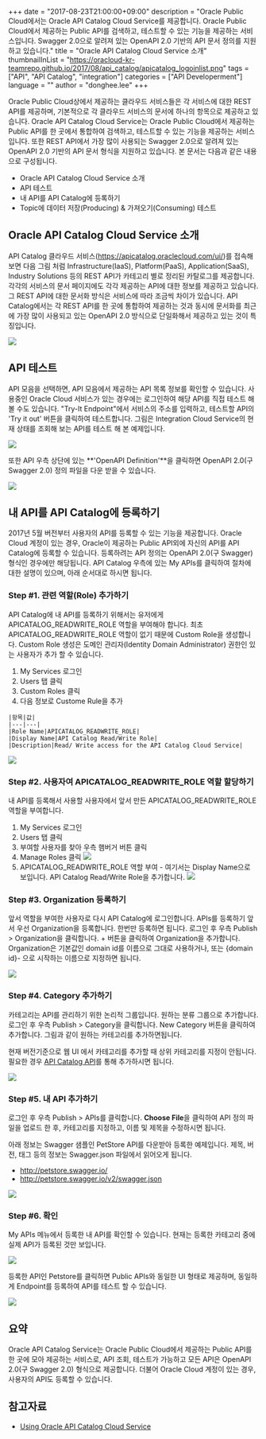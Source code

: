 ﻿+++
date = "2017-08-23T21:00:00+09:00"
description = "Oracle Public Cloud에서는 Oracle API Catalog Cloud Service를 제공합니다. Oracle Public Cloud에서 제공하는 Public API를 검색하고, 테스트할 수 있는 기능을 제공하는 서비스입니다. Swagger 2.0으로 알려져 있는 OpenAPI 2.0 기반의 API 문서 정의를 지원하고 있습니다."
title = "Oracle API Catalog Cloud Service 소개"
thumbnailInList = "https://oracloud-kr-teamrepo.github.io/2017/08/api_catalog/apicatalog_logoinlist.png"
tags = ["API", "API Catalog", "integration"]
categories = ["API Developerment"]
language = ""
author = "donghee.lee"
+++

Oracle Public Cloud상에서 제공하는 클라우드 서비스들은 각 서비스에 대한 REST API를 제공하며, 기본적으로 각 클라우드 서비스의 문서에 하나의 항목으로 제공하고 있습니다. Oracle API Catalog Cloud Service는 Oracle Public Cloud에서 제공하는 Public API를 한 곳에서 통합하여 검색하고, 테스트할 수 있는 기능을 제공하는 서비스입니다. 또한 REST API에서 가장 많이 사용되는 Swagger 2.0으로 알려져 있는 OpenAPI 2.0 기반의 API 문서 형식을 지원하고 있습니다. 본 문서는 다음과 같은 내용으로 구성됩니다.


  - Oracle API Catalog Cloud Service 소개
  - API 테스트
  - 내 API를 API Catalog에 등록하기
  - Topic에 데이터 저장(Producing) & 가져오기(Consuming) 테스트


## Oracle API Catalog Cloud Service 소개

API Catalog 클라우드 서비스(https://apicatalog.oraclecloud.com/ui/)를 접속해 보면 다음 그림 처럼 Infrastructure(IaaS), Platform(PaaS), Application(SaaS), Industry Solutions 등의 REST API가 카테고리 별로 정리된 카탈로그를 제공합니다. 각각의 서비스의 문서 페이지에도 각각 제공하는 API에 대한 정보를 제공하고 있습니다. 그 REST API에 대한 문서화 방식은 서비스에 따라 조금씩 차이가 있습니다. API Catalog에서는 각 REST API를 한 곳에 통합하여 제공하는 것과 동시에 문서화를 최근에 가장 많이 사용되고 있는 OpenAPI 2.0 방식으로 단일화해서 제공하고 있는 것이 특징입니다.

![](https://oracloud-kr-teamrepo.github.io/2017/08/api_catalog/apicatalog01.png)


## API 테스트
API 모음을 선택하면, API 모음에서 제공하는 API 목록 정보를 확인할 수 있습니다. 사용중인 Oracle Cloud 서비스가 있는 경우에는 로그인하여 해당 API를 직접 테스트 해 볼 수도 있습니다. "Try-It Endpoint"에서 서비스의 주소를 입력하고, 테스트할 API의 'Try it out' 버튼을 클릭하여 테스트합니다. 그림은 Integration Cloud Service의 현재 상태를 조회해 보는 API를 테스트 해 본 예제입니다.

![](https://oracloud-kr-teamrepo.github.io/2017/08/api_catalog/apicatalog02.png)

또한 API 우측 상단에 있는 **'OpenAPI Definition'**을 클릭하면 OpenAPI 2.0(구 Swagger 2.0) 정의 파일을 다운 받을 수 있습니다.

![](https://oracloud-kr-teamrepo.github.io/2017/08/api_catalog/apicatalog03.png)


## 내 API를 API Catalog에 등록하기
2017년 5월 버전부터 사용자의 API를 등록할 수 있는 기능을 제공합니다. Oracle Cloud 계정이 있는 경우, Oracle이 제공하는 Public API외에 자신의 API를 API Catalog에 등록할 수 있습니다. 등록하려는 API 정의는 OpenAPI 2.0(구 Swagger) 형식인 경우에만 해당됩니다. API Catalog 우측에 있는 My APIs를 클릭하여 절차에 대한 설명이 있으며, 아래 순서대로 하시면 됩니다.

### Step #1. 관련 역할(Role) 추가하기
API Catalog에 내 API를 등록하기 위해서는 유저에게 APICATALOG_READWRITE_ROLE 역할을 부여해야 합니다.
최초  APICATALOG_READWRITE_ROLE 역할이 없기 때문에 Custom Role을 생성합니다. Custom Role 생성은 도메인 관리자(Identity Domain Administrator) 권한인 있는 사용자가 추가 할 수 있습니다.

  1. My Services 로그인
  2. Users 탭 클릭
  3. Custom Roles 클릭
  4. 다음 정보로 Custome Rule을 추가

    |항목|값|
    |---|---|
    |Role Name|APICATALOG_READWRITE_ROLE|
    |Display Name|API Catalog Read/Write Role|
    |Description|Read/ Write access for the API Catalog Cloud Service|

![](https://oracloud-kr-teamrepo.github.io/2017/08/api_catalog/apicatalog04.png)


### Step #2. 사용자여 APICATALOG_READWRITE_ROLE 역할 할당하기
내 API를 등록해서 사용할 사용자에서 앞서 만든 APICATALOG_READWRITE_ROLE 역할을 부여합니다.

  1. My Services 로그인
  2. Users 탭 클릭
  3. 부여할 사용자를 찾아 우측 햄버거 버튼 클릭
  4. Manage Roles 클릭
    ![](https://oracloud-kr-teamrepo.github.io/2017/08/api_catalog/apicatalog05.png)
  5. APICATALOG_READWRITE_ROLE 역할 부여 - 여기서는 Display Name으로 보입니다. API Catalog Read/Write Role을 추가합니다.
    ![](https://oracloud-kr-teamrepo.github.io/2017/08/api_catalog/apicatalog06.png)


### Step #3. Organization 등록하기
앞서 역할을 부여한 사용자로 다시 API Catalog에 로그인합니다. APIs를 등록하기 앞서 우선 Organization을 등록합니다. 한번만 등록하면 됩니다. 로그인 후 우측 Publish > Organization을 클릭합니다. + 버튼을 클릭하여 Organization을 추가합니다. Organization은 기본값인 domain id를 이름으로 그대로 사용하거나, 또는 {domain id}- 으로 시작하는 이름으로 지정하면 됩니다.

![](https://oracloud-kr-teamrepo.github.io/2017/08/api_catalog/apicatalog07.png)


### Step #4. Category 추가하기
카테고리는 API를 관리하기 위한 논리적 그룹입니다. 원하는 분류 그룹으로 추가합니다. 로그인 후 우측 Publish > Category을 클릭합니다. New Category 버튼을 클릭하여 추가합니다. 그림과 같이 원하는 카테고리를 추가하면됩니다.

현재 버전기준으로 웹 UI 에서 카테고리를 추가할 때 상위 카테고리를 지정이 안됩니다. 필요한 경우 [API Catalog API](https://apicatalog.oraclecloud.com/ui/views/apicollection/oracle-public/apicatalog/1.0/Categories)를 통해 추가하시면 됩니다.

![](https://oracloud-kr-teamrepo.github.io/2017/08/api_catalog/apicatalog08.png)


### Step #5. 내 API 추가하기
로그인 후 우측 Publish > APIs를 클릭합니다. **Choose File**을 클릭하여 API 정의 파일을 업로드 한 후, 카테고리를 지정하고, 이름 및 제목을 수정하시면 됩니다.

아래 정보는 Swagger 샘플인 PetStore API를 다운받아 등록한 예제입니다. 제목, 버전, 태그 등의 정보는 Swagger.json 파일에서 읽어오게 됩니다.

  - http://petstore.swagger.io/
  - http://petstore.swagger.io/v2/swagger.json

![](https://oracloud-kr-teamrepo.github.io/2017/08/api_catalog/apicatalog09.png)


### Step #6. 확인
My APIs 메뉴에서 등록한 내 API를 확인할 수 있습니다. 현재는 등록한 카테고리 중에 실제 API가 등록된 것만 보입니다.

![](https://oracloud-kr-teamrepo.github.io/2017/08/api_catalog/apicatalog10.png)

등록한 API인 Petstore를 클릭하면 Public APIs와 동일한 UI 형태로 제공하며, 동일하게 Endpoint를 등록하여 API를 테스트 할 수 있습니다.

![](https://oracloud-kr-teamrepo.github.io/2017/08/api_catalog/apicatalog11.png)


## 요약

Oracle API Catalog Service는 Oracle Public Cloud에서 제공하는 Public API를 한 곳에 모아 제공하는 서비스로, API 조회, 테스트가 가능하고 모든 API은 OpenAPI 2.0(구 Swagger 2.0) 형식으로 제공합니다. 더불어 Oracle Cloud 계정이 있는 경우, 사용자의 API도 등록할 수 있습니다.


## 참고자료

- [Using Oracle API Catalog Cloud Service](http://docs.oracle.com/en/cloud/paas/apicatalog-cloud/apiug/index.html)
